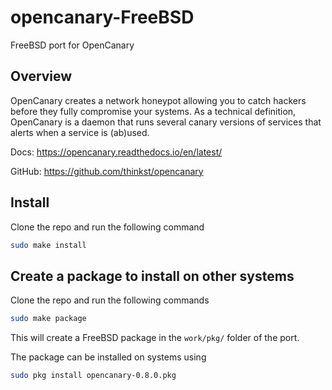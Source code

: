 # opencanary-FreeBSD

FreeBSD port for OpenCanary
## Overview

OpenCanary creates a network honeypot allowing you to catch hackers before they fully compromise your systems. As a technical definition, OpenCanary is a daemon that runs several canary versions of services that alerts when a service is (ab)used.

Docs: https://opencanary.readthedocs.io/en/latest/

GitHub: https://github.com/thinkst/opencanary

## Install

Clone the repo and run the following command

```bash
sudo make install
```

## Create a package to install on other systems

Clone the repo and run the following commands

```bash
sudo make package
```

This will create a FreeBSD package in the `work/pkg/` folder of the port.

The package can be installed on systems using

```bash
sudo pkg install opencanary-0.8.0.pkg
```



